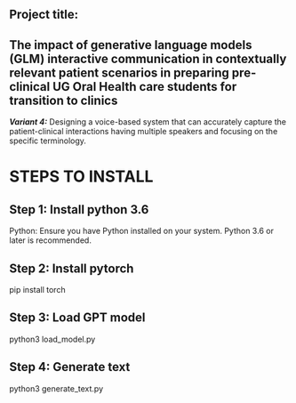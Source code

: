 ## Project title:

## The impact of generative language models (GLM) interactive communication in contextually relevant patient scenarios in preparing pre-clinical UG Oral Health care students for transition to clinics

**_Variant 4:_** Designing a voice-based system that can accurately capture the patient-clinical interactions having multiple speakers and focusing on the specific terminology.

# **STEPS TO INSTALL**

## Step 1: Install python 3.6

Python: Ensure you have Python installed on your system. Python 3.6 or later is recommended.

## Step 2: Install pytorch

pip install torch

## Step 3: Load GPT model

python3 load_model.py

## Step 4: Generate text

python3 generate_text.py

